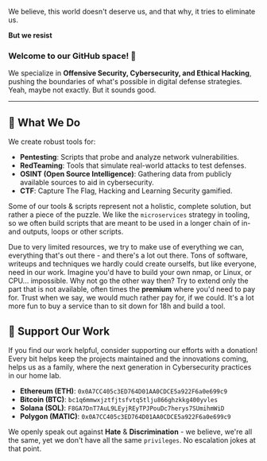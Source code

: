 We believe, this world doesn't deserve us, and that why, it tries to eliminate us. 

**But we resist**

### Welcome to our GitHub space! 🚀

We specialize in **Offensive Security, Cybersecurity, and Ethical Hacking**, pushing the boundaries of what's possible in digital defense strategies. Yeah, maybe not exactly. But it sounds good. 

---

## 🧠 What We Do

We create robust tools for:
- **Pentesting**: Scripts that probe and analyze network vulnerabilities.
- **RedTeaming**: Tools that simulate real-world attacks to test defenses.
- **OSINT (Open Source Intelligence)**: Gathering data from publicly available sources to aid in cybersecurity.
- **CTF**: Capture The Flag, Hacking and Learning Security gamified.

Some of our tools & scripts represent not a holistic, complete solution, but rather a piece of the puzzle. We like the `microservices` strategy in tooling, so we often build scripts that are meant to be used in a longer chain of in- and outputs, loops or other scripts. 

Due to very limited resources, we try to make use of everything we can, everything that's out there - and there's a lot out there. Tons of software, writeups and techniques we hardly could create ourselfs, but like everyone, need in our work. Imagine you'd have to build your own nmap, or Linux, or CPU... impossible. Why not go the other way then? Try to extend only the part that is not available, often times the **premium** where you'd need to pay for. Trust when we say, we would much rather pay for, if we could. It's a lot more fun to buy a service than to sit down for 18h and build a tool.  

## 💖 Support Our Work

If you find our work helpful, consider supporting our efforts with a donation! Every bit helps keep the projects maintained and the innovations coming, helps us as a family, where the next generation in Cybersecurity practices in our home lab. 

- **Ethereum (ETH)**: `0x0A7CC405c3ED764D01AA0CDCE5a922F6a0e699c9`
- **Bitcoin (BTC)**: `bc1q6mmwxjztfjtsfvtq5tlju866ghzkkg400yvles`
- **Solana (SOL)**: `F8GA7DnT7AuL9LEyjREyTPJPouDc7herys7SUmihmWiD`
- **Polygon (MATIC)**: `0x0A7CC405c3ED764D01AA0CDCE5a922F6a0e699c9`

    
We openly speak out against **Hate** & **Discrimination** - we believe, we're all the same, yet we don't have all the same `privileges`. No escalation jokes at that point.

